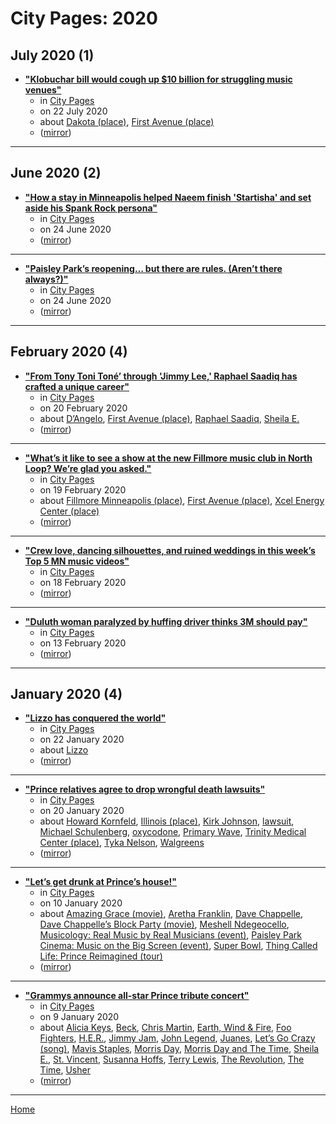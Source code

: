 # City Pages: 2020

## July 2020 (1)

 - [**"Klobuchar bill would cough up $10 billion for struggling music venues"**](http://www.citypages.com/music/klobuchar-bill-would-cough-up-10-billion-for-struggling-music-venues/571865291)
    - in [City Pages](../../../publications/a-e/city-pages/index.md)
    - on 22 July 2020
    - about [Dakota (place)](../../../topics/place/dakota/index.md), [First Avenue (place)](../../../topics/place/first-avenue/index.md)
    - ([mirror](https://web.archive.org/web/*/http://www.citypages.com/music/klobuchar-bill-would-cough-up-10-billion-for-struggling-music-venues/571865291))

----

## June 2020 (2)

 - [**"How a stay in Minneapolis helped Naeem finish 'Startisha' and set aside his Spank Rock persona"**](http://www.citypages.com/music/how-a-stay-in-minneapolis-helped-naeem-finish-startisha-and-set-aside-his-spank-rock-persona/571461571)
    - in [City Pages](../../../publications/a-e/city-pages/index.md)
    - on 24 June 2020
    - ([mirror](https://web.archive.org/web/*/http://www.citypages.com/music/how-a-stay-in-minneapolis-helped-naeem-finish-startisha-and-set-aside-his-spank-rock-persona/571461571))

----

 - [**"Paisley Park’s reopening… but there are rules. (Aren’t there always?)"**](http://www.citypages.com/music/paisley-parks-reopening-but-there-are-rules-arent-there-always/571464341)
    - in [City Pages](../../../publications/a-e/city-pages/index.md)
    - on 24 June 2020
    - ([mirror](https://web.archive.org/web/*/http://www.citypages.com/music/paisley-parks-reopening-but-there-are-rules-arent-there-always/571464341))

----

## February 2020 (4)

 - [**"From Tony Toni Toné’ through 'Jimmy Lee,' Raphael Saadiq has crafted a unique career"**](http://www.citypages.com/music/from-tony-toni-tone-through-jimmy-lee-raphael-saadiq-has-crafted-a-unique-career/568004321)
    - in [City Pages](../../../publications/a-e/city-pages/index.md)
    - on 20 February 2020
    - about [D’Angelo](../../../topics/d-angelo/index.md), [First Avenue (place)](../../../topics/place/first-avenue/index.md), [Raphael Saadiq](../../../topics/raphael-saadiq/index.md), [Sheila E.](../../../topics/sheila-e/index.md)
    - ([mirror](https://web.archive.org/web/*/http://www.citypages.com/music/from-tony-toni-tone-through-jimmy-lee-raphael-saadiq-has-crafted-a-unique-career/568004321))

----

 - [**"What’s it like to see a show at the new Fillmore music club in North Loop? We’re glad you asked."**](http://www.citypages.com/music/whats-it-like-to-see-a-show-at-the-new-fillmore-music-club-in-north-loop-were-glad-you-asked/567979071)
    - in [City Pages](../../../publications/a-e/city-pages/index.md)
    - on 19 February 2020
    - about [Fillmore Minneapolis (place)](../../../topics/place/fillmore-minneapolis/index.md), [First Avenue (place)](../../../topics/place/first-avenue/index.md), [Xcel Energy Center (place)](../../../topics/place/xcel-energy-center/index.md)
    - ([mirror](https://web.archive.org/web/*/http://www.citypages.com/music/whats-it-like-to-see-a-show-at-the-new-fillmore-music-club-in-north-loop-were-glad-you-asked/567979071))

----

 - [**"Crew love, dancing silhouettes, and ruined weddings in this week’s Top 5 MN music videos"**](http://www.citypages.com/music/crew-love-dancing-silhouettes-and-ruined-weddings-in-this-weeks-top-5-mn-music-videos/567947841)
    - in [City Pages](../../../publications/a-e/city-pages/index.md)
    - on 18 February 2020
    - ([mirror](https://web.archive.org/web/*/http://www.citypages.com/music/crew-love-dancing-silhouettes-and-ruined-weddings-in-this-weeks-top-5-mn-music-videos/567947841))

----

 - [**"Duluth woman paralyzed by huffing driver thinks 3M should pay"**](http://www.citypages.com/news/duluth-woman-paralyzed-by-huffing-driver-thinks-3m-should-pay/567809741)
    - in [City Pages](../../../publications/a-e/city-pages/index.md)
    - on 13 February 2020
    - ([mirror](https://web.archive.org/web/*/http://www.citypages.com/news/duluth-woman-paralyzed-by-huffing-driver-thinks-3m-should-pay/567809741))

----

## January 2020 (4)

 - [**"Lizzo has conquered the world"**](http://www.citypages.com/music/lizzo-has-conquered-the-world/567199061)
    - in [City Pages](../../../publications/a-e/city-pages/index.md)
    - on 22 January 2020
    - about [Lizzo](../../../topics/lizzo/index.md)
    - ([mirror](https://web.archive.org/web/*/http://www.citypages.com/music/lizzo-has-conquered-the-world/567199061))

----

 - [**"Prince relatives agree to drop wrongful death lawsuits"**](http://www.citypages.com/music/prince-relatives-agree-to-drop-wrongful-death-lawsuits/567137941)
    - in [City Pages](../../../publications/a-e/city-pages/index.md)
    - on 20 January 2020
    - about [Howard Kornfeld](../../../topics/howard-kornfeld/index.md), [Illinois (place)](../../../topics/place/illinois/index.md), [Kirk Johnson](../../../topics/kirk-johnson/index.md), [lawsuit](../../../topics/lawsuit/index.md), [Michael Schulenberg](../../../topics/michael-schulenberg/index.md), [oxycodone](../../../topics/oxycodone/index.md), [Primary Wave](../../../topics/primary-wave/index.md), [Trinity Medical Center (place)](../../../topics/place/trinity-medical-center/index.md), [Tyka Nelson](../../../topics/tyka-nelson/index.md), [Walgreens](../../../topics/walgreens/index.md)
    - ([mirror](https://web.archive.org/web/*/http://www.citypages.com/music/prince-relatives-agree-to-drop-wrongful-death-lawsuits/567137941))

----

 - [**"Let’s get drunk at Prince’s house!"**](http://www.citypages.com/music/lets-get-drunk-at-princes-house/566877031)
    - in [City Pages](../../../publications/a-e/city-pages/index.md)
    - on 10 January 2020
    - about [Amazing Grace (movie)](../../../topics/movie/amazing-grace/index.md), [Aretha Franklin](../../../topics/aretha-franklin/index.md), [Dave Chappelle](../../../topics/dave-chappelle/index.md), [Dave Chappelle’s Block Party (movie)](../../../topics/movie/dave-chappelle-s-block-party/index.md), [Meshell Ndegeocello](../../../topics/meshell-ndegeocello/index.md), [Musicology: Real Music by Real Musicians (event)](../../../topics/event/musicology-real-music-by-real-musicians/index.md), [Paisley Park Cinema: Music on the Big Screen (event)](../../../topics/event/paisley-park-cinema-music-on-the-big-screen/index.md), [Super Bowl](../../../topics/super-bowl/index.md), [Thing Called Life: Prince Reimagined (tour)](../../../topics/tour/thing-called-life-prince-reimagined/index.md)
    - ([mirror](https://web.archive.org/web/*/http://www.citypages.com/music/lets-get-drunk-at-princes-house/566877031))

----

 - [**"Grammys announce all-star Prince tribute concert"**](http://www.citypages.com/music/grammys-announce-all-star-prince-tribute-concert/566840941)
    - in [City Pages](../../../publications/a-e/city-pages/index.md)
    - on 9 January 2020
    - about [Alicia Keys](../../../topics/alicia-keys/index.md), [Beck](../../../topics/beck/index.md), [Chris Martin](../../../topics/chris-martin/index.md), [Earth, Wind & Fire](../../../topics/earth-wind-fire/index.md), [Foo Fighters](../../../topics/foo-fighters/index.md), [H.E.R.](../../../topics/h-e-r/index.md), [Jimmy Jam](../../../topics/jimmy-jam/index.md), [John Legend](../../../topics/john-legend/index.md), [Juanes](../../../topics/juanes/index.md), [Let’s Go Crazy (song)](../../../topics/song/let-s-go-crazy/index.md), [Mavis Staples](../../../topics/mavis-staples/index.md), [Morris Day](../../../topics/morris-day/index.md), [Morris Day and The Time](../../../topics/morris-day-and-the-time/index.md), [Sheila E.](../../../topics/sheila-e/index.md), [St. Vincent](../../../topics/st-vincent/index.md), [Susanna Hoffs](../../../topics/susanna-hoffs/index.md), [Terry Lewis](../../../topics/terry-lewis/index.md), [The Revolution](../../../topics/the-revolution/index.md), [The Time](../../../topics/the-time/index.md), [Usher](../../../topics/usher/index.md)
    - ([mirror](https://web.archive.org/web/*/http://www.citypages.com/music/grammys-announce-all-star-prince-tribute-concert/566840941))

----

[Home](../index.md)
